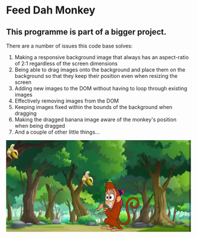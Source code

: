 <h1>Feed Dah Monkey</h1>
<h2>This programme is part of a bigger project.</h2>
<p>There are a number of issues this code base solves:</p>
<ol>
  <li>Making a responsive background image that always has an aspect-ratio of 2:1 regardless of the screen dimensions</li>
  <li>Being able to drag images onto the background and place them on the background so that they keep their position even when resizing the screen</li>
  <li>Adding new images to the DOM without having to loop through existing images</li>
  <li>Effectively removing images from the DOM</li>
  <li>Keeping images fixed within the bounds of the background when dragging</li>
  <li>Making the dragged banana image aware of the monkey's position when being dragged</li>
  <li>And a couple of other little things...</li>
</ol>
<img src="readme.jpg" alt="monkey"?
